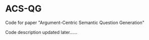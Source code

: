# ACS-QG
Code for paper "Argument-Centric Semantic Question Generation"

Code description updated later……
